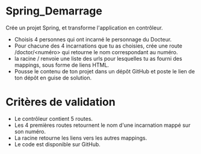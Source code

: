 # Spring_Demarrage

Crée un projet Spring, et transforme l'application en contrôleur.
- Choisis 4 personnes qui ont incarné le personnage du Docteur.
- Pour chacune des 4 incarnations que tu as choisies, crée une route /doctor/<numéro> qui retourne le nom correspondant au numéro.
- la racine / renvoie une liste des urls pour lesquelles tu as fourni des mappings, sous forme de liens HTML.
- Pousse le contenu de ton projet dans un dépôt GitHub et poste le lien de ton dépôt en guise de solution.

# Critères de validation
   - Le contrôleur contient 5 routes.
   - Les 4 premières routes retournent le nom d'une incarnation mappé sur son numéro.
   - La racine retourne les liens vers les autres mappings.
   - Le code est disponible sur GitHub.
